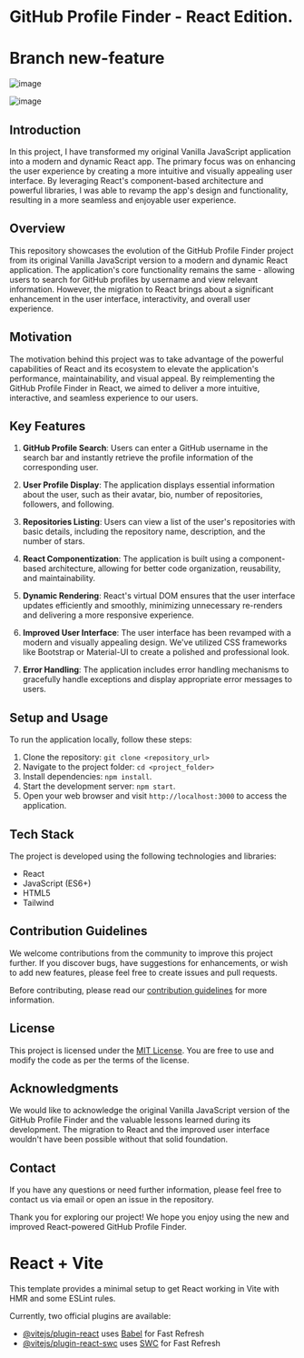 # GitHub Profile Finder - React Edition.

# Branch new-feature
![image](https://github.com/Zarman-oss/React-App-GitHub-Finder/assets/123334173/d3c016eb-d7e7-40fc-aa26-c69579debaa5)

![image](https://github.com/Zarman-oss/React-App-GitHub-Finder/assets/123334173/0045a5b3-4ac8-4a0d-b6d8-e7c5bebbe135)





## Introduction

In this project, I have transformed my original Vanilla JavaScript application into a modern and dynamic React app. The primary focus was on enhancing the user experience by creating a more intuitive and visually appealing user interface. By leveraging React's component-based architecture and powerful libraries, I was able to revamp the app's design and functionality, resulting in a more seamless and enjoyable user experience.

## Overview

This repository showcases the evolution of the GitHub Profile Finder project from its original Vanilla JavaScript version to a modern and dynamic React application. The application's core functionality remains the same - allowing users to search for GitHub profiles by username and view relevant information. However, the migration to React brings about a significant enhancement in the user interface, interactivity, and overall user experience.

## Motivation

The motivation behind this project was to take advantage of the powerful capabilities of React and its ecosystem to elevate the application's performance, maintainability, and visual appeal. By reimplementing the GitHub Profile Finder in React, we aimed to deliver a more intuitive, interactive, and seamless experience to our users.

## Key Features

1. **GitHub Profile Search**: Users can enter a GitHub username in the search bar and instantly retrieve the profile information of the corresponding user.

2. **User Profile Display**: The application displays essential information about the user, such as their avatar, bio, number of repositories, followers, and following.

3. **Repositories Listing**: Users can view a list of the user's repositories with basic details, including the repository name, description, and the number of stars.

4. **React Componentization**: The application is built using a component-based architecture, allowing for better code organization, reusability, and maintainability.

5. **Dynamic Rendering**: React's virtual DOM ensures that the user interface updates efficiently and smoothly, minimizing unnecessary re-renders and delivering a more responsive experience.

6. **Improved User Interface**: The user interface has been revamped with a modern and visually appealing design. We've utilized CSS frameworks like Bootstrap or Material-UI to create a polished and professional look.

7. **Error Handling**: The application includes error handling mechanisms to gracefully handle exceptions and display appropriate error messages to users.

## Setup and Usage

To run the application locally, follow these steps:

1. Clone the repository: `git clone <repository_url>`
2. Navigate to the project folder: `cd <project_folder>`
3. Install dependencies: `npm install`.
4. Start the development server: `npm start`.
5. Open your web browser and visit `http://localhost:3000` to access the application.

## Tech Stack

The project is developed using the following technologies and libraries:

- React
- JavaScript (ES6+)
- HTML5
- Tailwind

## Contribution Guidelines

We welcome contributions from the community to improve this project further. If you discover bugs, have suggestions for enhancements, or wish to add new features, please feel free to create issues and pull requests.

Before contributing, please read our [contribution guidelines](CONTRIBUTING.md) for more information.

## License

This project is licensed under the [MIT License](LICENSE). You are free to use and modify the code as per the terms of the license.

## Acknowledgments

We would like to acknowledge the original Vanilla JavaScript version of the GitHub Profile Finder and the valuable lessons learned during its development. The migration to React and the improved user interface wouldn't have been possible without that solid foundation.

## Contact

If you have any questions or need further information, please feel free to contact us via email or open an issue in the repository.

Thank you for exploring our project! We hope you enjoy using the new and improved React-powered GitHub Profile Finder.

# React + Vite

This template provides a minimal setup to get React working in Vite with HMR and some ESLint rules.

Currently, two official plugins are available:

- [@vitejs/plugin-react](https://github.com/vitejs/vite-plugin-react/blob/main/packages/plugin-react/README.md) uses [Babel](https://babeljs.io/) for Fast Refresh
- [@vitejs/plugin-react-swc](https://github.com/vitejs/vite-plugin-react-swc) uses [SWC](https://swc.rs/) for Fast Refresh
